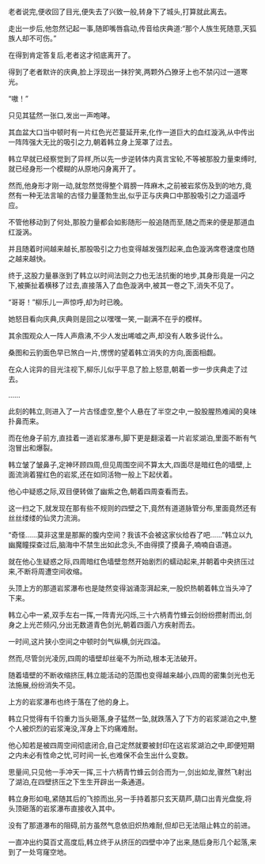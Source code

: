 
老者说完,便收回了目光,便失去了兴致一般,转身下了城头,打算就此离去。

走出一步后,他忽然记起一事,随即嘴唇翕动,传音给庆典道:“那个人族生死随意,天狐族人却不可伤。”

在得到肯定答复后,老者这才彻底离开了。

得到了老者默许的庆典,脸上浮现出一抹狞笑,两颗外凸獠牙上也不禁闪过一道寒光。

“嗷！”

只见其猛然一张口,发出一声咆哮。

其血盆大口当中顿时有一片红色光芒蔓延开来,化作一道巨大的血红漩涡,从中传出一阵阵强大无比的吸引之力,朝着韩立身上笼罩了过去。

韩立早就已经察觉到了异样,所以先一步逆转体内真言宝轮,不等被那股力量束缚时,就已经身形一个模糊的从原地闪身离开了。

然而,他身形才刚一动,就忽然觉得整个肩膀一阵麻木,之前被岩浆伤及到的地方,竟然有一种无法言喻的古怪力量蓬勃生出,似乎正与庆典口中那股吸引之力遥遥呼应。

不管他移动到了何处,那股力量都会如影随形一般追随而至,随之而来的便是那道血红漩涡。

并且随着时间越来越长,那股吸引之力也变得越发强烈起来,血色漩涡席卷速度也随之越来越快。

终于,这股力量暴涨到了韩立以时间法则之力也无法抗衡的地步,其身形竟是一闪之下,被撕扯着横移了过去,直接落入了血色漩涡中,被其一卷之下,消失不见了。

“哥哥！”柳乐儿一声惊呼,却为时已晚。

她怒目看向庆典,庆典则是回之以嘿嘿一笑,一副满不在乎的模样。

其余围观众人一阵人声鼎沸,不少人发出唏嘘之声,却没有人敢多说什么。

桑图和云豹面色早已煞白一片,愣愣的望着韩立消失的方向,面面相觑。

在众人诧异的目光注视下,柳乐儿似乎平息了脸上怒意,朝着一步一步庆典走了过去。

……

此刻的韩立,则进入了一片古怪虚空,整个人悬在了半空之中,一股股腥热难闻的臭味扑鼻而来。

而在他身子前方,直挂着一道岩浆瀑布,脚下更是翻滚着一片岩浆湖泊,里面不断有气泡冒出和爆裂。

韩立皱了皱鼻子,定神环顾四周,但见周围空间不算太大,四面尽是暗红色的墙壁,上面流淌着猩红色的岩浆,还在如同活物一般上下起伏着。

他心中疑惑之际,双目便转做了幽紫之色,朝着四周查看而去。

这一扫之下,就发现在那有些不规则的四壁之下,竟然有道道脉管分布,里面竟然还有丝丝缕缕的仙灵力流淌。

“奇怪……莫非这里是那厮的腹内空间？我该不会被这家伙给吞了吧……”韩立以九幽魔瞳探查过后,脑海中不禁生出如此念头,不由得摸了摸鼻子,喃喃自语道。

就在他心生疑惑之际,四周暗红色墙壁忽然开始剧烈的蠕动起来,并朝着中央挤压过来,不断将周遭空间收缩。

头顶上方的那道岩浆瀑布也是陡然变得汹涌澎湃起来,一股炽热朝着韩立当头冲了下来。

韩立心中一紧,双手左右一挥,一阵青光闪烁,三十六柄青竹蜂云剑纷纷攒射而出,剑身之上光芒频闪,分出无数道青色剑光,朝着四面八方疾射而去。

一时间,这片狭小空间之中顿时剑气纵横,剑光四溢。

然而,尽管剑光凌厉,四周的墙壁却丝毫不为所动,根本无法破开。

随着墙壁的不断收缩挤压,韩立能活动的范围也变得越来越小,四周的密集剑光也无法施展,纷纷消失不见。

上方的岩浆瀑布也终于落在了他的身上。

韩立只觉得有千钧重力当头砸落,身子猛然一坠,就跌落入了下方的岩浆湖泊之中,整个人被炽烈的岩浆淹没,浑身上下灼痛难耐。

他心知若是被四周空间彻底闭合,自己定然就要被封印在这岩浆湖泊之中,即便短期之内未必有性命之忧,可时间一长,也难保不会生出什么变数。

思量间,只见他一手冲天一挥,三十六柄青竹蜂云剑合而为一,剑出如龙,骤然飞射出了湖泊,在四壁挤压之下生生开辟出一条通道。

韩立身形如电,紧随其后的飞掠而出,另一手持着那只玄天葫芦,葫口出青光盘旋,将头顶砸落的岩浆瀑布直接收入其中。

没有了那道瀑布的阻碍,前方虽然气息依旧炽热难耐,但却已无法阻止韩立的前进。

一直冲出约莫百丈高度后,韩立终于从挤压的四壁中冲了出来,随后身形几个起落,来到了一处穹窿空地。